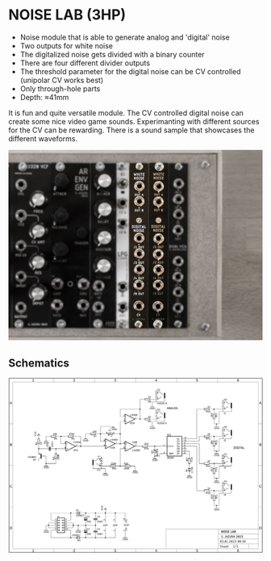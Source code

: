 # NOISE LAB (3HP)

* Noise module that is able to generate analog and 'digital' noise
* Two outputs for white noise
* The digitalized noise gets divided with a binary counter
* There are four different divider outputs
* The threshold parameter for the digital noise can be CV controlled (unipolar CV works best)
* Only through-hole parts
* Depth: ≈41mm

It is fun and quite versatile module. The CV controlled digital noise can create some nice video game sounds. Experimanting with different sources for the CV can be rewarding. There is a sound sample that showcases the different waveforms.

![NOISELAB](https://github.com/diysynth/EURORACK-MODULES/blob/main/NOISE%20LAB%20(3HP)/NOISELAB.jpg)

## Schematics

![Schematics](https://github.com/diysynth/EURORACK-MODULES/blob/main/NOISE%20LAB%20(3HP)/Schematic_NoiseLab.png)
